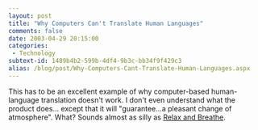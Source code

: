 ```yaml
---
layout: post
title: "Why Computers Can't Translate Human Languages"
comments: false
date: 2003-04-29 20:15:00
categories:
 - Technology
subtext-id: 1489b4b2-599b-4df4-9b3c-bb34f9f429c3
alias: /blog/post/Why-Computers-Cant-Translate-Human-Languages.aspx
---
```



This has to be an excellent example of why computer-based human-language translation doesn't work. I don't even understand what the product does... except that it will "guarantee...a pleasant change of atmosphere". What? Sounds almost as silly as [Relax and Breathe](http://www.relaxandbreathe.com/queon/flash/). 
